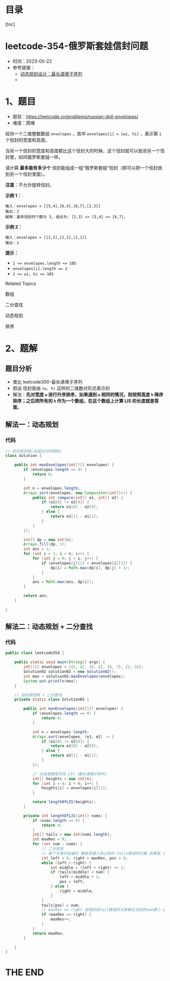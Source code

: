 # 目录

[toc]

# leetcode-354-俄罗斯套娃信封问题

- 时间：2023-05-22
- 参考链接：
  - [动态规划设计：最长递增子序列](https://labuladong.gitee.io/algo/di-er-zhan-a01c6/dong-tai-g-a223e/dong-tai-g-6ea57/)
  - 




# 1、题目

- 题目：https://leetcode.cn/problems/russian-doll-envelopes/
- 难度：困难



给你一个二维整数数组 `envelopes` ，其中 `envelopes[i] = [wi, hi]` ，表示第 `i` 个信封的宽度和高度。

当另一个信封的宽度和高度都比这个信封大的时候，这个信封就可以放进另一个信封里，如同俄罗斯套娃一样。

请计算 **最多能有多少个** 信封能组成一组“俄罗斯套娃”信封（即可以把一个信封放到另一个信封里面）。

**注意**：不允许旋转信封。

**示例 1：**

```
输入：envelopes = [[5,4],[6,4],[6,7],[2,3]]
输出：3
解释：最多信封的个数为 3, 组合为: [2,3] => [5,4] => [6,7]。
```

**示例 2：**

```
输入：envelopes = [[1,1],[1,1],[1,1]]
输出：1
```



**提示：**

+ `1 <= envelopes.length <= 105`
+ `envelopes[i].length == 2`
+ `1 <= wi, hi <= 105`

Related Topics

数组

二分查找

动态规划

排序

# 2、题解

## 题目分析

- 类比 leetcode300-最长递增子序列
- 假设 信封是由 `(w, h)` 这样的二维数对形式表示的
- 解法：**先对宽度 `w` 进行升序排序，如果遇到 `w` 相同的情况，则按照高度 `h` 降序排序；之后把所有的 `h` 作为一个数组，在这个数组上计算 LIS 的长度就是答案**。





## 解法一：动态规划





### 代码

```java
// 动态规划版(会超出时间限制)
class Solution {

    public int maxEnvelopes(int[][] envelopes) {
        if (envelopes.length == 0) {
            return 0;
        }

        int n = envelopes.length;
        Arrays.sort(envelopes, new Comparator<int[]>() {
            public int compare(int[] e1, int[] e2) {
                if (e1[0] != e2[0]) {
                    return e1[0] - e2[0];
                } else {
                    return e2[1] - e1[1];
                }
            }
        });

        int[] dp = new int[n];
        Arrays.fill(dp, 1);
        int ans = 1;
        for (int i = 1; i < n; i++) {
            for (int j = 0; j < i; j++) {
                if (envelopes[j][1] < envelopes[i][1]) {
                    dp[i] = Math.max(dp[i], dp[j] + 1);
                }
            }
            ans = Math.max(ans, dp[i]);
        }

        return ans;
    }

}
```





## 解法二：动态规划 + 	二分查找





### 代码

```java
public class leetcode354 {

    public static void main(String[] args) {
        int[][] envelopes = {{5, 4}, {6, 4}, {6, 7}, {2, 3}};
        Solution02 solution02 = new Solution02();
        int max = solution02.maxEnvelopes(envelopes);
        System.out.println(max);
    }

    // 动态规划版 + 二分查找
    private static class Solution02 {

        public int maxEnvelopes(int[][] envelopes) {
            if (envelopes.length == 0) {
                return 0;
            }

            int n = envelopes.length;
            Arrays.sort(envelopes, (e1, e2) -> {
                if (e1[0] != e2[0]) {
                    return e1[0] - e2[0];
                } else {
                    return e2[1] - e1[1];
                }
            });

            // 对高度数组寻找 LIS（最长递增子序列）
            int[] heights = new int[n];
            for (int i = 0; i < n; i++) {
                heights[i] = envelopes[i][1];
            }

            return lengthOfLIS(heights);
        }

        private int lengthOfLIS(int[] nums) {
            if (nums.length == 0) {
                return 0;
            }
            int[] tails = new int[nums.length];
            int maxRes = 0;
            for (int num : nums) {
                // 二分查找
                // 每个元素开始遍历 看能否插入到之前的 tails数组的位置 如果能 是插到哪里
                int left = 0, right = maxRes, pos = 0;
                while (left < right) {
                    int middle = (left + right) >> 1;
                    if (tails[middle] < num) {
                        left = middle + 1;
                        pos = left;
                    } else {
                        right = middle;
                    }
                }
                tails[pos] = num;
                // maxRes == right 说明目前tail数组的元素都比当前的num要小 因此最长子序列的长度可以增加了
                if (maxRes == right) {
                    maxRes++;
                }
            }
            return maxRes;
        }

    }
}
```





# THE END